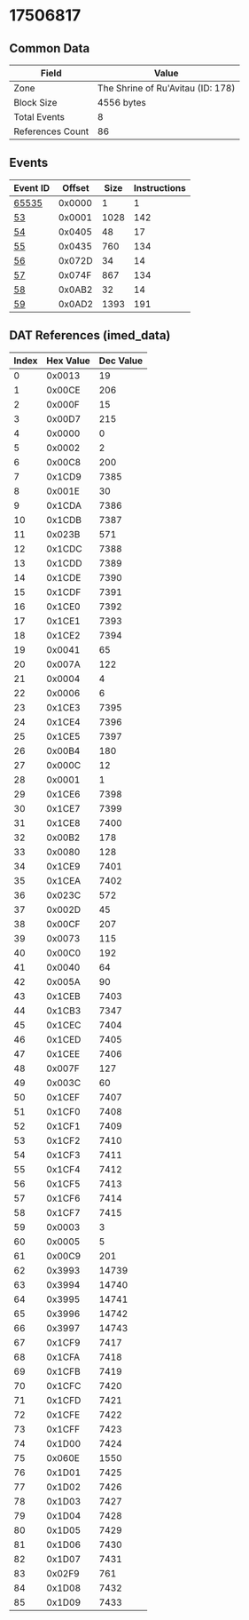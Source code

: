 # 17506817

## Common Data

| Field            | Value                             |
|------------------|-----------------------------------|
| Zone             | The Shrine of Ru'Avitau (ID: 178) |
| Block Size       | 4556 bytes                        |
| Total Events     | 8                                 |
| References Count | 86                                |

## Events

| Event ID            | Offset   |   Size |   Instructions |
|---------------------|----------|--------|----------------|
| [65535](./65535.md) | 0x0000   |      1 |              1 |
| [53](./53.md)       | 0x0001   |   1028 |            142 |
| [54](./54.md)       | 0x0405   |     48 |             17 |
| [55](./55.md)       | 0x0435   |    760 |            134 |
| [56](./56.md)       | 0x072D   |     34 |             14 |
| [57](./57.md)       | 0x074F   |    867 |            134 |
| [58](./58.md)       | 0x0AB2   |     32 |             14 |
| [59](./59.md)       | 0x0AD2   |   1393 |            191 |

## DAT References (imed_data)

|   Index | Hex Value   |   Dec Value |
|---------|-------------|-------------|
|       0 | 0x0013      |          19 |
|       1 | 0x00CE      |         206 |
|       2 | 0x000F      |          15 |
|       3 | 0x00D7      |         215 |
|       4 | 0x0000      |           0 |
|       5 | 0x0002      |           2 |
|       6 | 0x00C8      |         200 |
|       7 | 0x1CD9      |        7385 |
|       8 | 0x001E      |          30 |
|       9 | 0x1CDA      |        7386 |
|      10 | 0x1CDB      |        7387 |
|      11 | 0x023B      |         571 |
|      12 | 0x1CDC      |        7388 |
|      13 | 0x1CDD      |        7389 |
|      14 | 0x1CDE      |        7390 |
|      15 | 0x1CDF      |        7391 |
|      16 | 0x1CE0      |        7392 |
|      17 | 0x1CE1      |        7393 |
|      18 | 0x1CE2      |        7394 |
|      19 | 0x0041      |          65 |
|      20 | 0x007A      |         122 |
|      21 | 0x0004      |           4 |
|      22 | 0x0006      |           6 |
|      23 | 0x1CE3      |        7395 |
|      24 | 0x1CE4      |        7396 |
|      25 | 0x1CE5      |        7397 |
|      26 | 0x00B4      |         180 |
|      27 | 0x000C      |          12 |
|      28 | 0x0001      |           1 |
|      29 | 0x1CE6      |        7398 |
|      30 | 0x1CE7      |        7399 |
|      31 | 0x1CE8      |        7400 |
|      32 | 0x00B2      |         178 |
|      33 | 0x0080      |         128 |
|      34 | 0x1CE9      |        7401 |
|      35 | 0x1CEA      |        7402 |
|      36 | 0x023C      |         572 |
|      37 | 0x002D      |          45 |
|      38 | 0x00CF      |         207 |
|      39 | 0x0073      |         115 |
|      40 | 0x00C0      |         192 |
|      41 | 0x0040      |          64 |
|      42 | 0x005A      |          90 |
|      43 | 0x1CEB      |        7403 |
|      44 | 0x1CB3      |        7347 |
|      45 | 0x1CEC      |        7404 |
|      46 | 0x1CED      |        7405 |
|      47 | 0x1CEE      |        7406 |
|      48 | 0x007F      |         127 |
|      49 | 0x003C      |          60 |
|      50 | 0x1CEF      |        7407 |
|      51 | 0x1CF0      |        7408 |
|      52 | 0x1CF1      |        7409 |
|      53 | 0x1CF2      |        7410 |
|      54 | 0x1CF3      |        7411 |
|      55 | 0x1CF4      |        7412 |
|      56 | 0x1CF5      |        7413 |
|      57 | 0x1CF6      |        7414 |
|      58 | 0x1CF7      |        7415 |
|      59 | 0x0003      |           3 |
|      60 | 0x0005      |           5 |
|      61 | 0x00C9      |         201 |
|      62 | 0x3993      |       14739 |
|      63 | 0x3994      |       14740 |
|      64 | 0x3995      |       14741 |
|      65 | 0x3996      |       14742 |
|      66 | 0x3997      |       14743 |
|      67 | 0x1CF9      |        7417 |
|      68 | 0x1CFA      |        7418 |
|      69 | 0x1CFB      |        7419 |
|      70 | 0x1CFC      |        7420 |
|      71 | 0x1CFD      |        7421 |
|      72 | 0x1CFE      |        7422 |
|      73 | 0x1CFF      |        7423 |
|      74 | 0x1D00      |        7424 |
|      75 | 0x060E      |        1550 |
|      76 | 0x1D01      |        7425 |
|      77 | 0x1D02      |        7426 |
|      78 | 0x1D03      |        7427 |
|      79 | 0x1D04      |        7428 |
|      80 | 0x1D05      |        7429 |
|      81 | 0x1D06      |        7430 |
|      82 | 0x1D07      |        7431 |
|      83 | 0x02F9      |         761 |
|      84 | 0x1D08      |        7432 |
|      85 | 0x1D09      |        7433 |
